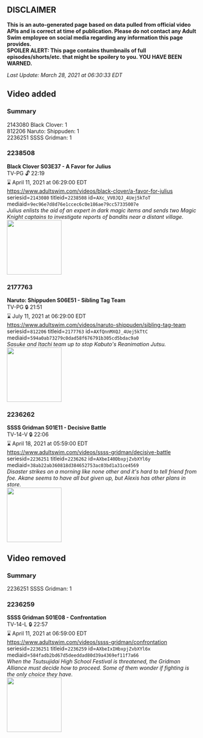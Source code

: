 ## DISCLAIMER
**This is an auto-generated page based on data pulled from official video APIs and is correct at time of publication. Please do not contact any Adult Swim employee on social media regarding any information this page provides.**  
**SPOILER ALERT: This page contains thumbnails of full episodes/shorts/etc. that might be spoilery to you. YOU HAVE BEEN WARNED.**  

_Last Update: March 28, 2021 at 06:30:33 EDT_
## Video added
### Summary
2143080 Black Clover: 1  
812206 Naruto: Shippuden: 1  
2236251 SSSS Gridman: 1  
### 2238508
**Black Clover S03E37 - A Favor for Julius**  
TV-PG 🔓 22:19  
⌛ April 11, 2021 at 06:29:00 EDT  
https://www.adultswim.com/videos/black-clover/a-favor-for-julius  
seriesid=`2143080` titleid=`2238508` id=`AXc_VV0JQJ_4Uej5kToT` mediaid=`9ec96e7d8d76e1ccec6c0e186ae79cc57335007e`  
_Julius enlists the aid of an expert in dark magic items and sends two Magic Knight captains to investigate reports of bandits near a distant village._  
<a href="https://media.cdn.adultswim.com/uploads/20210126/thumbnails/2_211261034478-BlackClover_140_FavorForJulius.jpg"><img src="https://media.cdn.adultswim.com/uploads/20210126/thumbnails/2_211261034478-BlackClover_140_FavorForJulius.jpg" height="144px" /></a>
### 2177763
**Naruto: Shippuden S06E51 - Sibling Tag Team**  
TV-PG 🔒 21:51  
⌛ July 11, 2021 at 06:29:00 EDT  
https://www.adultswim.com/videos/naruto-shippuden/sibling-tag-team  
seriesid=`812206` titleid=`2177763` id=`AXfQnnMXQJ_4Uej5kTtC` mediaid=`594a0ab73279c0dad58f676791b305cd5bdac9a0`  
_Sasuke and Itachi team up to stop Kabuto's Reanimation Jutsu._  
<a href="https://media.cdn.adultswim.com/uploads/20210223/thumbnails/2_212231539266-NarutoShippuden_334_SiblingTagTeam.jpg"><img src="https://media.cdn.adultswim.com/uploads/20210223/thumbnails/2_212231539266-NarutoShippuden_334_SiblingTagTeam.jpg" height="144px" /></a>
### 2236262
**SSSS Gridman S01E11 - Decisive Battle**  
TV-14-V 🔒 22:06  
⌛ April 18, 2021 at 05:59:00 EDT  
https://www.adultswim.com/videos/ssss-gridman/decisive-battle  
seriesid=`2236251` titleid=`2236262` id=`AXbeI40DbxpjZvbXYl6y` mediaid=`38ab22ab360818d384652753ac03bd1a31ce4569`  
_Disaster strikes on a morning like none other and it's hard to tell friend from foe. Akane seems to have all but given up, but Alexis has other plans in store._  
<a href="https://media.cdn.adultswim.com/uploads/20210107/thumbnails/2_21171337181-SSSS_Gridman_011.jpg"><img src="https://media.cdn.adultswim.com/uploads/20210107/thumbnails/2_21171337181-SSSS_Gridman_011.jpg" height="144px" /></a>
## Video removed
### Summary
2236251 SSSS Gridman: 1  
### 2236259
**SSSS Gridman S01E08 - Confrontation**  
TV-14-L 🔒 22:57  
⌛ April 11, 2021 at 06:59:00 EDT  
https://www.adultswim.com/videos/ssss-gridman/confrontation  
seriesid=`2236251` titleid=`2236259` id=`AXbeIxIHbxpjZvbXYl6x` mediaid=`584fadb2bd67d5deeddad80d39a4369ef11f7a66`  
_When the Tsutsujidai High School Festival is threatened, the Gridman Alliance must decide how to proceed. Some of them wonder if fighting is the only choice they have._  
<a href="https://media.cdn.adultswim.com/uploads/20210107/thumbnails/2_21171336463-SSSS_Gridman_008.jpg"><img src="https://media.cdn.adultswim.com/uploads/20210107/thumbnails/2_21171336463-SSSS_Gridman_008.jpg" height="144px" /></a>
